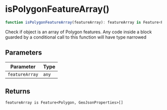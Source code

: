 # isPolygonFeatureArray()

```ts
function isPolygonFeatureArray(featureArray): featureArray is Feature<Polygon, GeoJsonProperties>[]
```

Check if object is an array of Polygon features.  Any code inside a block guarded by a conditional call to this function will have type narrowed

## Parameters

| Parameter | Type |
| ------ | ------ |
| `featureArray` | `any` |

## Returns

`featureArray is Feature<Polygon, GeoJsonProperties>[]`
